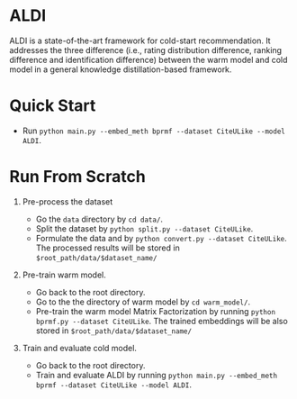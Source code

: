 # ALDI
ALDI is a state-of-the-art framework for cold-start recommendation. It addresses the three difference (i.e., rating distribution difference, ranking difference and identification difference) between the warm model and cold model in a general knowledge distillation-based framework.

# Quick Start
- Run `python main.py --embed_meth bprmf --dataset CiteULike --model ALDI`.

# Run From Scratch
1. Pre-process the dataset
    - Go the `data` directory by `cd data/`.
    - Split the dataset by `python split.py --dataset CiteULike`.
    - Formulate the data and by `python convert.py --dataset CiteULike`. The processed results will be stored in `$root_path/data/$dataset_name/`

2. Pre-train warm model.
    - Go back to the root directory. 
    - Go to the the directory of warm model by `cd warm_model/`.
    - Pre-train the warm model Matrix Factorization by running `python bprmf.py --dataset CiteULike`. The trained embeddings will be also stored in `$root_path/data/$dataset_name/`

3. Train and evaluate cold model.
    - Go back to the root directory.
    - Train and evaluate ALDI by running `python main.py --embed_meth bprmf --dataset CiteULike --model ALDI`. 
